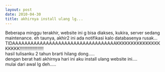 ```yaml
---
layout: post
date: 2010-04-30
title: akhirnya install ulang lg...
---
```


Beberapa minggu terakhir, website ini g bisa diakses, kukira, server sedang maintenance. eh taunya, akhir2 ini ada notifikasi kalo databasenya rusak...<br> TIDAAAAAAAAAAAAAAAAAAAAAAAAAAAAAAAAAAKKKKKKKKKKKKKKKKKKKK!!!!!!!!!!!!!!!!!!! <br>
hasil tulisanku 2 tahun brarti hilang dong..... <br> 
dengan berat hati akhirnya hari ini aku install ulang website ini.... <br> 
mulai dari awal lg deh.....
